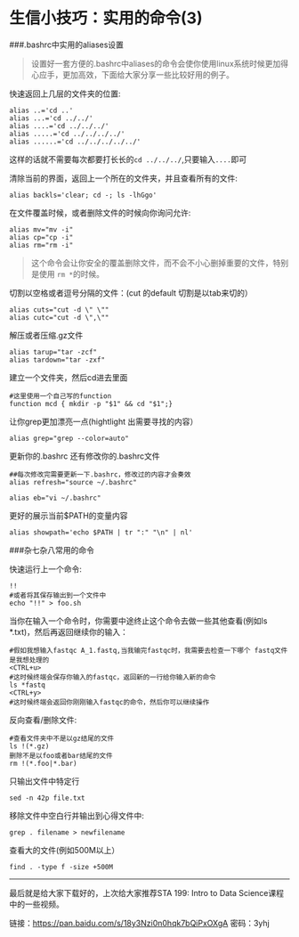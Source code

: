 # 生信小技巧：实用的命令(3)



###.bashrc中实用的aliases设置

> 设置好一套方便的.bashrc中aliases的命令会使你使用linux系统时候更加得心应手，更加高效，下面给大家分享一些比较好用的例子。

快速返回上几层的文件夹的位置:

```
alias ..='cd ..'
alias ...='cd ../../'
alias ....='cd ../../../'
alias .....='cd ../../../../'
alias ......='cd ../../../../../'
```
这样的话就不需要每次都要打长长的`cd ../../../`,只要输入`....`即可

清除当前的界面，返回上一个所在的文件夹，并且查看所有的文件:

    alias backls='clear; cd -; ls -lhGgo'

在文件覆盖时候，或者删除文件的时候向你询问允许:

```
alias mv="mv -i"
alias cp="cp -i"  
alias rm="rm -i"
```

> 这个命令会让你安全的覆盖删除文件，而不会不小心删掉重要的文件，特别是使用 `rm *`的时候。

切割以空格或者逗号分隔的文件：(cut 的default 切割是以tab来切的）

```
alias cuts="cut -d \" \""
alias cutc="cut -d \",\""
```

解压或者压缩.gz文件

```
alias tarup="tar -zcf"
alias tardown="tar -zxf"
```

建立一个文件夹，然后cd进去里面

```
#这里使用一个自己写的function
function mcd { mkdir -p "$1" && cd "$1";}
```

让你grep更加漂亮一点(hightlight 出需要寻找的内容）

```
alias grep="grep --color=auto"
```

更新你的.bashrc 还有修改你的.bashrc文件

```
##每次修改完需要更新一下.bashrc，修改过的内容才会奏效
alias refresh="source ~/.bashrc"

alias eb="vi ~/.bashrc"
```


更好的展示当前$PATH的变量内容

```
alias showpath='echo $PATH | tr ":" "\n" | nl'
```

###杂七杂八常用的命令

快速运行上一个命令:

    !!
    #或者将其保存输出到一个文件中
    echo "!!" > foo.sh

当你在输入一个命令时，你需要中途终止这个命令去做一些其他查看(例如ls *.txt)，然后再返回继续你的输入：

```
#假如我想输入fastqc A_1.fastq,当我输完fastqc时，我需要去检查一下哪个 fastq文件是我想处理的
<CTRL+u>
#这时候终端会保存你输入的fastqc，返回新的一行给你输入新的命令
ls *fastq
<CTRL+y>
#这时候终端会返回你刚刚输入fastqc的命令，然后你可以继续操作
```

反向查看/删除文件:

```
#查看文件夹中不是以gz结尾的文件
ls !(*.gz)
删除不是以foo或者bar结尾的文件
rm !(*.foo|*.bar)
```

只输出文件中特定行

```
sed -n 42p file.txt
```

移除文件中空白行并输出到心得文件中:
```
grep . filename > newfilename
```

查看大的文件(例如500M以上）

```
find . -type f -size +500M
```

----------
最后就是给大家下载好的，上次给大家推荐STA 199: Intro to Data Science课程中的一些视频。

链接：https://pan.baidu.com/s/18y3Nzi0n0hqk7bQiPxOXgA
密码：3yhj

